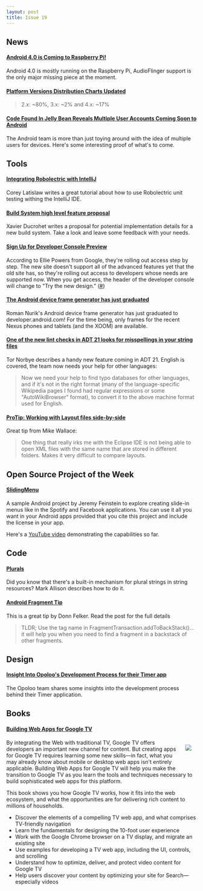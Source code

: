 ```yaml
---
layout: post
title: Issue 19
---
```

## News

#### [Android 4.0 is Coming to Raspberry Pi!](http://www.raspberrypi.org/archives/1700)
Android 4.0 is mostly running on the Raspberry Pi, AudioFlinger support is the only major missing piece at the moment.

#### [Platform Versions Distribution Charts Updated](http://developer.android.com/about/dashboards/index.html#Platform)
> 2.x: ~80%, 3.x: ~2% and 4.x: ~17%

#### [Code Found In Jelly Bean Reveals Multiple User Accounts Coming Soon to Android](http://phandroid.com/2012/07/31/code-found-in-jelly-bean-reveals-multiple-user-accounts-are-coming-soon-to-android/)
The Android team is more than just toying around with the idea of multiple users for devices. Here's some interesting proof of what's to come.

## Tools

#### [Integrating Robolectric with IntelliJ](http://blog.chariotsolutions.com/2012/08/integrating-robolectric-with-intellij.html)
Corey Latislaw writes a great tutorial about how to use Robolectric unit testing withing the IntelliJ IDE. 

#### [Build System high level feature proposal](https://groups.google.com/forum/#!topic/adt-dev/_BNGpgquNIA/discussion)
Xavier Ducrohet writes a proposal for potential implementation details for a new build system. Take a look and leave some feedback with your needs.

#### [Sign Up for Developer Console Preview](http://play.google.com/apps/publish/v2/w)
According to Ellie Powers from Google, they're rolling out access step by step. The new site doesn't support all of the advanced features yet that the old site has, so they're rolling out access to developers whose needs are supported now. When you get access, the header of the developer console will change to "Try the new design." ([#](https://plus.google.com/100189531984607939401/posts/QH2LwNeGvV3))

#### [The Android device frame generator has just graduated](https://plus.google.com/113735310430199015092/posts/VhppuSRxFnm)
Roman Nurik's Android device frame generator has just graduated to developer.android.com! For the time being, only frames for the recent Nexus phones and tablets (and the XOOM) are available.

#### [One of the new lint checks in ADT 21 looks for misspellings in your string files](https://plus.google.com/116539451797396019960/posts/MvxRsR75uNv)
Tor Norbye describes a handy new feature coming in ADT 21. English is covered, the team now needs your help for other languages:

> Now we need your help to find typo databases for other languages, and if it's not in the right format (many of the language-specific Wikipedia pages I found had regular expressions or some "AutoWikiBrowser" format), to convert it to the above machine format used for English.

#### [ProTip: Working with Layout files side-by-side](https://plus.google.com/100043057758270223301/posts/SA5S1oACwr6)
Great tip from Mike Wallace:
> One thing that really irks me with the Eclipse IDE is not being able to open XML files with the same name that are stored in different folders. Makes it very difficult to compare layouts.


## Open Source Project of the Week

#### [SlidingMenu](https://github.com/jfeinstein10/SlidingMenu)
A sample Android project by Jeremy Feinstein to explore creating slide-in menus like in the Spotify and Facebook applications. You can use it all you want in your Android apps provided that you cite this project and include the license in your app.

Here's a [YouTube video](http://youtu.be/8vNaANLHw-c) demonstrating the capabilities so far.

## Code

#### [Plurals](http://blog.stylingandroid.com/archives/1136)
Did you know that there's a built-in mechanism for plural strings in string resources? Mark Allison describes how to do it.

#### [Android Fragment Tip](https://plus.google.com/114746422988923214718/posts/eTyvJ6tPbgb)
This is a great tip by Donn Felker. Read the post for the full details
> TLDR; Use the tag name in FragmentTransaction.addToBackStack()... it will help you when you need to find a fragment in a backstack of other fragments. 

## Design

#### [Insight Into Opoloo's Development Process for their Timer app](https://plus.google.com/104776915031333350956/posts/ewdYu9eNnEq)
The Opoloo team shares some insights into the development process behind their Timer application.


## Books

#### [Building Web Apps for Google TV](http://amzn.to/MnGjbZ)
<img src="http://akamaicovers.oreilly.com/images/0636920019886/cat.gif" style="float: right; margin: 1em;" /> 

By integrating the Web with traditional TV, Google TV offers developers an important new channel for content. But creating apps for Google TV requires learning some new skills—in fact, what you may already know about mobile or desktop web apps isn't entirely applicable. Building Web Apps for Google TV will help you make the transition to Google TV as you learn the tools and techniques necessary to build sophisticated web apps for this platform.

This book shows you how Google TV works, how it fits into the web ecosystem, and what the opportunities are for delivering rich content to millions of households.

* Discover the elements of a compelling TV web app, and what comprises TV-friendly navigation
* Learn the fundamentals for designing the 10-foot user experience
* Work with the Google Chrome browser on a TV display, and migrate an existing site
* Use examples for developing a TV web app, including the UI, controls, and scrolling
* Understand how to optimize, deliver, and protect video content for Google TV
* Help users discover your content by optimizing your site for Search—especially videos



